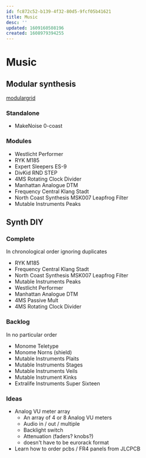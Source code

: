 ```yaml
---
id: fc872c52-b139-4f32-80d5-9fcf05b41621
title: Music
desc: ''
updated: 1609160508196
created: 1608979394255
---
```

# Music

## Modular synthesis

[modulargrid](https://www.modulargrid.net/e/racks/command_center/153381)

### Standalone

- MakeNoise 0-coast

### Modules

- Westlicht Performer
- RYK M185
- Expert Sleepers ES-9
- DivKid RND STEP
- 4MS Rotating Clock Divider
- Manhattan Analogue DTM
- Frequency Central Klang Stadt
- North Coast Synthesis MSK007 Leapfrog Filter
- Mutable Instruments Peaks

## Synth DIY

### Complete

In chronological order ignoring duplicates

- RYK M185
- Frequency Central Klang Stadt
- North Coast Synthesis MSK007 Leapfrog Filter
- Mutable Instruments Peaks
- Westlicht Performer
- Manhattan Analogue DTM
- 4MS Passive Mult
- 4MS Rotating Clock Divider

### Backlog

In no particular order

- Monome Teletype
- Monome Norns (shield)
- Mutable Instruments Plaits
- Mutable Instruments Stages
- Mutable Instruments Veils
- Mutable Instrument Kinks
- Extralife Instruments Super Sixteen

### Ideas

- Analog VU meter array
    - An array of 4 or 8 Analog VU meters
    - Audio in / out / multiple
    - Backlight switch
    - Attenuation (faders? knobs?)
    - doesn't have to be eurorack format
- Learn how to order pcbs / FR4 panels from JLCPCB

